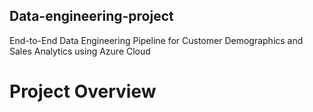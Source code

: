 ## Data-engineering-project
End-to-End Data Engineering Pipeline for Customer Demographics and Sales Analytics using Azure Cloud
# Project Overview
